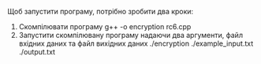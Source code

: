 Щоб запустити програму, потрібно зробити два кроки:
1. Скомпілювати програму g++ -o encryption rc6.cpp
2. Запустити скомпілювану програму надаючи два аргументи, файл вхідних даних та файл вихідних даних ./encryption ./example_input.txt ./output.txt
